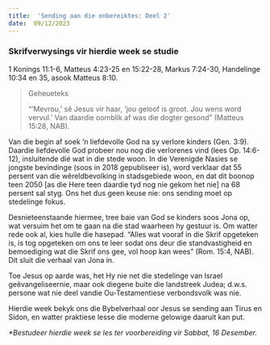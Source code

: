 ```yaml
---
title:  'Sending aan die onbereiktes: Deel 2'
date:  09/12/2023
---
```


### Skrifverwysings vir hierdie week se studie
1 Konings 11:1-6, Matteus 4:23-25 en 15:22-28, Markus 7:24-30, Handelinge 10:34 en 35, asook Matteus 8:10.

> <p>Geheueteks</p>
> “‘Mevrou,’ sê Jesus vir haar, ‘jou geloof is groot. Jou wens word vervul.’ Van daardie oomblik af was die dogter gesond” (Matteus 15:28, NAB).

Van die begin af soek ’n liefdevolle God na sy verlore kinders (Gen. 3:9). Daardie liefdevolle God probeer nou nog die verlorenes vind (lees Op. 14:6-12), insluitende dié wat in die stede woon. In die Verenigde Nasies se jongste bevindinge (soos in 2018 gepubliseer is), word verklaar dat 55 persent van die wêreldbevolking in stadsgebiede woon, en dat dit boonop teen 2050 [as die Here teen daardie tyd nog nie gekom het nie] na 68 persent sal styg. Ons het dus geen keuse nie: ons sending moet op stedelinge fokus.

Desnieteenstaande hiermee, tree baie van God se kinders soos Jona op, wat versuim het om te gaan na die stad waarheen hy gestuur is. Om watter rede ook al, kies hulle die hasepad. “Alles wat vooraf in die Skrif opgeteken is, is tog opgeteken om ons te leer sodat ons deur die standvastigheid en bemoediging wat die Skrif ons gee, vol hoop kan wees” (Rom. 15:4, NAB). Dit sluit die verhaal van Jona in.

Toe Jesus op aarde was, het Hy nie net die stedelinge van Israel geëvangeliseernie, maar ook diegene buite die landstreek Judea; d.w.s. persone wat nie deel vandie Ou-Testamentiese verbondsvolk was nie.

Hierdie week bekyk ons die Bybelverhaal oor Jesus se sending aan Tirus en Sidon, en watter praktiese lesse die moderne gelowige daaruit kan put.

_*Bestudeer hierdie week se les ter voorbereiding vir Sabbat, 16 Desember._
